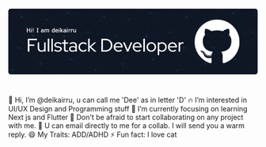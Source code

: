 [![deikairru](./github-header-image.png)](https://www.deikairru.my.id)
#
👋 Hi, I’m @deikairru, u can call me 'Dee' as in letter 'D'
🔥 I’m interested in UI/UX Design and Programming stuff
🌱 I’m currently focusing on learning Next js and Flutter
💞️ Don't be afraid to start collaborating on any project with me.
🥰 U can email directly to me for a collab. I will send you a warm reply.
😄 My Traits: ADD/ADHD
⚡ Fun fact: I love cat
<!---
deikairru/deikairru is a ✨ special ✨ repository because its `README.md` (this file) appears on your GitHub profile.
You can click the Preview link to take a look at your changes.
--->

